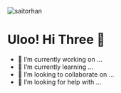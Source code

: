 <p align="left"> <img src="https://komarev.com/ghpvc/?username=YusufDEDE" alt="saitorhan" /> </p>

# Uloo! Hi Three 👋
- 🔭 I’m currently working on ...
- 🌱 I’m currently learning ...
- 👯 I’m looking to collaborate on ...
- 🤔 I’m looking for help with ...
